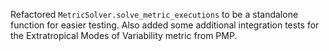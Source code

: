 Refactored `MetricSolver.solve_metric_executions` to be a standalone function for easier testing.
Also added some additional integration tests for the Extratropical Modes of Variability metric from PMP.
